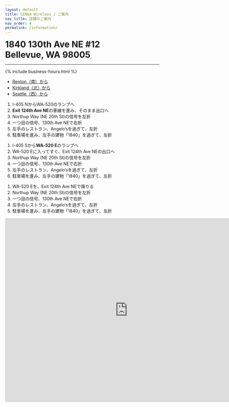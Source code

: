 ```yaml
---
layout: default
title: GINGA Wireless / ご案内
nav_title: 店舗のご案内
nav_order: 4
permalink: /information/
---
```

<main>
  <div class="container">
    <div class="row">
      <div class="col-md-6">
        <div class="panel panel-default">
          <div class="panel-body">
            <span style="font-size: 200%;"><strong>1840 130th Ave NE #12<br>Bellevue, WA 98005</strong></span>
            <hr>
{%    include business-hours.html
%}          </div>
        </div>
        <ul class="nav nav-tabs">
          <li class="active"><a href="#south" data-toggle="tab" aria-expanded="true" >Renton（南）から</a></li>
          <li class=""      ><a href="#north" data-toggle="tab" aria-expanded="false">Kirkland（北）から</a></li>
          <li class=""      ><a href="#west"  data-toggle="tab" aria-expanded="false">Seattle（西）から</a></li>
        </ul>
        <div id="myTabContent" class="tab-content">
          <div class="tab-pane fade active in" id="south">
            <ol class="list-group">
              <li class="list-group-item">I-405 NからWA-520のランプへ</li>
              <li class="list-group-item"><strong>Exit 124th Ave NE</strong>の車線を進み、そのまま出口へ</li>
              <li class="list-group-item">Northup Way (NE 20th St)の信号を左折</li>
              <li class="list-group-item">一つ目の信号、130th Ave NEで右折</li>
              <li class="list-group-item">左手のレストラン、Angelo’sを過ぎて、左折</li>
              <li class="list-group-item">駐車場を進み、左手の建物「1840」を過ぎて、左折</li>
            </ol>
          </div>
          <div class="tab-pane fade" id="north">
            <ol class="list-group">
              <li class="list-group-item">I-405 Sから<strong>WA-520 E</strong>のランプへ</li>
              <li class="list-group-item">WA-520 Eに入ってすぐ、Exit 124th Ave NEの出口へ</li>
              <li class="list-group-item">Northup Way (NE 20th St)の信号を左折</li>
              <li class="list-group-item">一つ目の信号、130th Ave NEで右折</li>
              <li class="list-group-item">左手のレストラン、Angelo’sを過ぎて、左折</li>
              <li class="list-group-item">駐車場を進み、左手の建物「1840」を過ぎて、左折</li>
            </ol>
          </div>
          <div class="tab-pane fade" id="west">
            <ol class="list-group">
              <li class="list-group-item">WA-520 Eを、Exit 124th Ave NEで降りる</li>
              <li class="list-group-item">Northup Way (NE 20th St)の信号を左折</li>
              <li class="list-group-item">一つ目の信号、130th Ave NEで右折</li>
              <li class="list-group-item">左手のレストラン、Angelo’sを過ぎて、左折</li>
              <li class="list-group-item">駐車場を進み、左手の建物「1840」を過ぎて、左折</li>
            </ol>
          </div>
        </div>
      </div>
      <article class="col-md-6">
        <div class="panel panel-default">
          <div class="panel-body">
            <div class="embed-responsive embed-responsive-4by3">
              <iframe class="embed-responsive-item" src="https://www.google.com/maps/embed?pb=!1m18!1m12!1m3!1d2688.953560301375!2d-122.16806068436878!3d47.62703397918614!2m3!1f0!2f0!3f0!3m2!1i1024!2i768!4f13.1!3m3!1m2!1s0x54906cfeaf3c8567%3A0x1bd37b37ad31b1cf!2sGINGA+Wireless%2C+1840+130th+Ave+NE+%2312%2C+Bellevue%2C+WA+98005%2C+USA!5e0!3m2!1sen!2sjp!4v1465596994117" width="800" height="600" frameborder="0" style="border:0" allowfullscreen></iframe>
            </div>
          </div>
        </div>
      </article>
    </div>
  </div>
</main>
